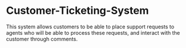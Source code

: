 # Customer-Ticketing-System
This system allows customers to be able to place support requests to agents who will be able to process these requests, and interact with the customer through comments.
